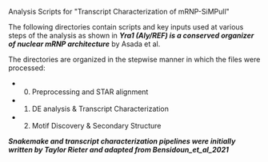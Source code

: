 
Analysis Scripts for "Transcript Characterization of mRNP-SiMPull"

The following directories contain scripts and key inputs used at various steps of the analysis as shown in ***Yra1 (Aly/REF) is a conserved organizer of nuclear mRNP architecture*** by Asada et al.

The directories are organized in the stepwise manner in which the files were processed:

* 0. Preprocessing and STAR alignment
* 1. DE analysis & Transcript Characterization
* 2. Motif Discovery & Secondary Structure

***Snakemake and transcript characterization pipelines were initially written by Taylor Rieter and adapted from Bensidoun_et_al_2021***

